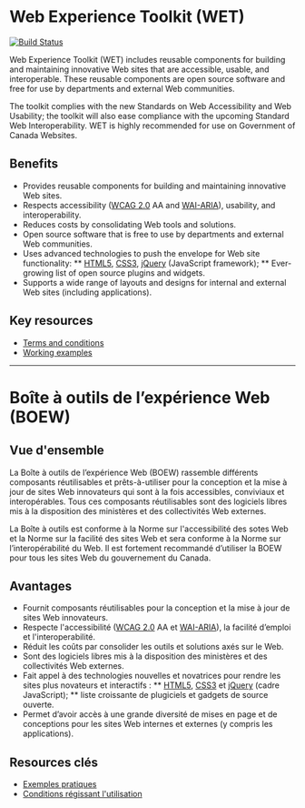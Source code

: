# Web Experience Toolkit (WET)

[![Build Status](https://secure.travis-ci.org/sylus/wet-boew.png?branch=master)](http://travis-ci.org/sylus/wet-boew)

Web Experience Toolkit (WET) includes reusable components for building and maintaining innovative Web sites that are accessible, usable, and interoperable. These reusable components are open source software and free for use by departments and external Web communities.  

The toolkit complies with the new Standards on Web Accessibility and Web Usability; the toolkit will also ease compliance with the upcoming Standard Web Interoperability. WET is highly recommended for use on Government of Canada Websites.

## Benefits

* Provides reusable components for building and maintaining innovative Web sites.
* Respects accessibility ([WCAG 2.0](http://www.w3.org/TR/WCAG20/) AA and [WAI-ARIA](http://www.w3.org/TR/wai-aria/)), usability, and interoperability.
* Reduces costs by consolidating Web tools and solutions.
* Open source software that is free to use by departments and external Web communities.
* Uses advanced technologies to push the envelope for Web site functionality:
** [HTML5](http://www.w3.org/TR/html5/), [CSS3](http://www.w3.org/Style/CSS/current-work), [jQuery](http://jquery.com/) (JavaScript framework);
** Ever-growing list of open source plugins and widgets.
* Supports a wide range of layouts and designs for internal and external Web sites (including applications).

## Key resources

* [Terms and conditions](http://www.tbs.gc.ca/ws-nw/wet-boew/terms)
* [Working examples](http://wet-boew.github.com/wet-boew/demos/index-eng.html)

-------------------------------------------------------------------

# Boîte à outils de l’expérience Web (BOEW)

## Vue d'ensemble

La Boîte à outils de l’expérience Web (BOEW) rassemble différents composants réutilisables et prêts-à-utiliser pour la conception et la mise à jour de sites Web innovateurs qui sont à la fois accessibles, conviviaux et interopérables. Tous ces composants réutilisables sont des logiciels libres mis à la disposition des ministères et des collectivités Web externes. 

La Boîte à outils est conforme à la Norme sur l'accessibilité des sotes Web et la Norme sur la facilité des sites Web et sera conforme à la Norme sur l’interopérabilité du Web. Il est fortement recommandé d’utiliser la BOEW pour tous les sites Web du gouvernement du Canada.

## Avantages

* Fournit composants réutilisables pour la conception et la mise à jour de sites Web innovateurs.
* Respecte l'accessibilité ([WCAG 2.0](http://www.w3.org/Translations/WCAG20-fr) AA et [WAI-ARIA](http://www.w3.org/TR/wai-aria/)), la facilité d’emploi et l'interoperabilité.
* Réduit les coûts par consolider les outils et solutions axés sur le Web. 
* Sont des logiciels libres mis à la disposition des ministères et des collectivités Web externes.
* Fait appel à des technologies nouvelles et novatrices pour rendre les sites plus novateurs et interactifs :
** [HTML5](http://www.w3.org/TR/html5/), [CSS3](http://www.w3.org/Style/CSS/current-work#CSS3) et [jQuery](http://jquery.com/) (cadre JavaScript); 
** liste croissante de plugiciels et gadgets de source ouverte.
* Permet d’avoir accès à une grande diversité de mises en page et de conceptions pour les sites Web internes et externes (y compris les applications). 

## Resources clés

* [Exemples pratiques](http://wet-boew.github.com/wet-boew/demos/index-fra.html)
* [Conditions régissant l'utilisation](http://www.sct.gc.ca/ws-nw/wet-boew/conditions)